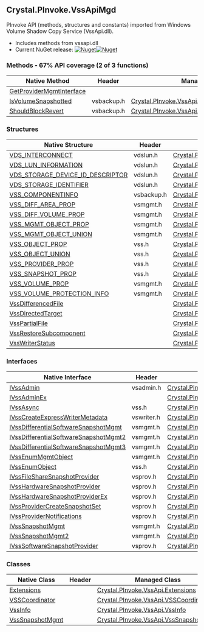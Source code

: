 ## Crystal.PInvoke.VssApiMgd  
PInvoke API (methods, structures and constants) imported from Windows Volume Shadow Copy Service (VssApi.dll).

- Includes methods from vssapi.dll  
- Current NuGet release: [![Nuget](https://img.shields.io/nuget/v/Crystal.PInvoke.VssApiMgd?logo=nuget&style=flat-square)![Nuget](https://img.shields.io/nuget/dt/Crystal.PInvoke.VssApiMgd?label=%20&style=flat-square)](https://www.nuget.org/packages/Crystal.PInvoke.VssApiMgd)  
### Methods - 67% API coverage (2 of 3 functions)  
Native Method | Header | Managed Method  
--- | --- | ---  
[GetProviderMgmtInterface](https://www.google.com/search?num=5&q=GetProviderMgmtInterface+site%3Adocs.microsoft.com) |  |   
[IsVolumeSnapshotted](https://www.google.com/search?num=5&q=IsVolumeSnapshottedInternal+site%3Adocs.microsoft.com) | vsbackup.h | [Crystal.PInvoke.VssApi.VssInfo.IsVolumeSnapshotted](https://github.com/dahall/Crystal/search?l=C%23&q=IsVolumeSnapshotted)  
[ShouldBlockRevert](https://www.google.com/search?num=5&q=ShouldBlockRevertInternal+site%3Adocs.microsoft.com) | vsbackup.h | [Crystal.PInvoke.VssApi.VssInfo.ShouldBlockRevert](https://github.com/dahall/Crystal/search?l=C%23&q=ShouldBlockRevert)  
### Structures  
Native Structure | Header | Managed Structure  
--- | --- | ---  
[VDS_INTERCONNECT](https://www.google.com/search?num=5&q=VDS_INTERCONNECT+site%3Adocs.microsoft.com) | vdslun.h | [Crystal.PInvoke.VssApi.VDS_INTERCONNECT](https://github.com/dahall/Crystal/search?l=C%23&q=VDS_INTERCONNECT)  
[VDS_LUN_INFORMATION](https://www.google.com/search?num=5&q=VDS_LUN_INFORMATION+site%3Adocs.microsoft.com) | vdslun.h | [Crystal.PInvoke.VssApi.VDS_LUN_INFORMATION](https://github.com/dahall/Crystal/search?l=C%23&q=VDS_LUN_INFORMATION)  
[VDS_STORAGE_DEVICE_ID_DESCRIPTOR](https://www.google.com/search?num=5&q=VDS_STORAGE_DEVICE_ID_DESCRIPTOR+site%3Adocs.microsoft.com) | vdslun.h | [Crystal.PInvoke.VssApi.VDS_STORAGE_DEVICE_ID_DESCRIPTOR](https://github.com/dahall/Crystal/search?l=C%23&q=VDS_STORAGE_DEVICE_ID_DESCRIPTOR)  
[VDS_STORAGE_IDENTIFIER](https://www.google.com/search?num=5&q=VDS_STORAGE_IDENTIFIER+site%3Adocs.microsoft.com) | vdslun.h | [Crystal.PInvoke.VssApi.VDS_STORAGE_IDENTIFIER](https://github.com/dahall/Crystal/search?l=C%23&q=VDS_STORAGE_IDENTIFIER)  
[VSS_COMPONENTINFO](https://www.google.com/search?num=5&q=VSS_COMPONENTINFO+site%3Adocs.microsoft.com) | vsbackup.h | [Crystal.PInvoke.VssApi.VSS_COMPONENTINFO](https://github.com/dahall/Crystal/search?l=C%23&q=VSS_COMPONENTINFO)  
[VSS_DIFF_AREA_PROP](https://www.google.com/search?num=5&q=VSS_DIFF_AREA_PROP+site%3Adocs.microsoft.com) | vsmgmt.h | [Crystal.PInvoke.VssApi.VSS_DIFF_AREA_PROP](https://github.com/dahall/Crystal/search?l=C%23&q=VSS_DIFF_AREA_PROP)  
[VSS_DIFF_VOLUME_PROP](https://www.google.com/search?num=5&q=VSS_DIFF_VOLUME_PROP+site%3Adocs.microsoft.com) | vsmgmt.h | [Crystal.PInvoke.VssApi.VSS_DIFF_VOLUME_PROP](https://github.com/dahall/Crystal/search?l=C%23&q=VSS_DIFF_VOLUME_PROP)  
[VSS_MGMT_OBJECT_PROP](https://www.google.com/search?num=5&q=VSS_MGMT_OBJECT_PROP+site%3Adocs.microsoft.com) | vsmgmt.h | [Crystal.PInvoke.VssApi.VSS_MGMT_OBJECT_PROP](https://github.com/dahall/Crystal/search?l=C%23&q=VSS_MGMT_OBJECT_PROP)  
[VSS_MGMT_OBJECT_UNION](https://www.google.com/search?num=5&q=VSS_MGMT_OBJECT_UNION+site%3Adocs.microsoft.com) | vsmgmt.h | [Crystal.PInvoke.VssApi.VSS_MGMT_OBJECT_UNION](https://github.com/dahall/Crystal/search?l=C%23&q=VSS_MGMT_OBJECT_UNION)  
[VSS_OBJECT_PROP](https://www.google.com/search?num=5&q=VSS_OBJECT_PROP+site%3Adocs.microsoft.com) | vss.h | [Crystal.PInvoke.VssApi.VSS_OBJECT_PROP](https://github.com/dahall/Crystal/search?l=C%23&q=VSS_OBJECT_PROP)  
[VSS_OBJECT_UNION](https://www.google.com/search?num=5&q=VSS_OBJECT_UNION+site%3Adocs.microsoft.com) | vss.h | [Crystal.PInvoke.VssApi.VSS_OBJECT_UNION](https://github.com/dahall/Crystal/search?l=C%23&q=VSS_OBJECT_UNION)  
[VSS_PROVIDER_PROP](https://www.google.com/search?num=5&q=VSS_PROVIDER_PROP+site%3Adocs.microsoft.com) | vss.h | [Crystal.PInvoke.VssApi.VSS_PROVIDER_PROP](https://github.com/dahall/Crystal/search?l=C%23&q=VSS_PROVIDER_PROP)  
[VSS_SNAPSHOT_PROP](https://www.google.com/search?num=5&q=VSS_SNAPSHOT_PROP+site%3Adocs.microsoft.com) | vss.h | [Crystal.PInvoke.VssApi.VSS_SNAPSHOT_PROP](https://github.com/dahall/Crystal/search?l=C%23&q=VSS_SNAPSHOT_PROP)  
[VSS_VOLUME_PROP](https://www.google.com/search?num=5&q=VSS_VOLUME_PROP+site%3Adocs.microsoft.com) | vsmgmt.h | [Crystal.PInvoke.VssApi.VSS_VOLUME_PROP](https://github.com/dahall/Crystal/search?l=C%23&q=VSS_VOLUME_PROP)  
[VSS_VOLUME_PROTECTION_INFO](https://www.google.com/search?num=5&q=VSS_VOLUME_PROTECTION_INFO+site%3Adocs.microsoft.com) | vsmgmt.h | [Crystal.PInvoke.VssApi.VSS_VOLUME_PROTECTION_INFO](https://github.com/dahall/Crystal/search?l=C%23&q=VSS_VOLUME_PROTECTION_INFO)  
[VssDifferencedFile](https://www.google.com/search?num=5&q=VssDifferencedFile+site%3Adocs.microsoft.com) |  | [Crystal.PInvoke.VssApi.VssDifferencedFile](https://github.com/dahall/Crystal/search?l=C%23&q=VssDifferencedFile)  
[VssDirectedTarget](https://www.google.com/search?num=5&q=VssDirectedTarget+site%3Adocs.microsoft.com) |  | [Crystal.PInvoke.VssApi.VssDirectedTarget](https://github.com/dahall/Crystal/search?l=C%23&q=VssDirectedTarget)  
[VssPartialFile](https://www.google.com/search?num=5&q=VssPartialFile+site%3Adocs.microsoft.com) |  | [Crystal.PInvoke.VssApi.VssPartialFile](https://github.com/dahall/Crystal/search?l=C%23&q=VssPartialFile)  
[VssRestoreSubcomponent](https://www.google.com/search?num=5&q=VssRestoreSubcomponent+site%3Adocs.microsoft.com) |  | [Crystal.PInvoke.VssApi.VssRestoreSubcomponent](https://github.com/dahall/Crystal/search?l=C%23&q=VssRestoreSubcomponent)  
[VssWriterStatus](https://www.google.com/search?num=5&q=VssWriterStatus+site%3Adocs.microsoft.com) |  | [Crystal.PInvoke.VssApi.VssWriterStatus](https://github.com/dahall/Crystal/search?l=C%23&q=VssWriterStatus)  
### Interfaces  
Native Interface | Header | Managed Interface  
--- | --- | ---  
[IVssAdmin](https://www.google.com/search?num=5&q=IVssAdmin+site%3Adocs.microsoft.com) | vsadmin.h | [Crystal.PInvoke.VssApi.IVssAdmin](https://github.com/dahall/Crystal/search?l=C%23&q=IVssAdmin)  
[IVssAdminEx](https://www.google.com/search?num=5&q=IVssAdminEx+site%3Adocs.microsoft.com) |  | [Crystal.PInvoke.VssApi.IVssAdminEx](https://github.com/dahall/Crystal/search?l=C%23&q=IVssAdminEx)  
[IVssAsync](https://www.google.com/search?num=5&q=IVssAsync+site%3Adocs.microsoft.com) | vss.h | [Crystal.PInvoke.VssApi.IVssAsync](https://github.com/dahall/Crystal/search?l=C%23&q=IVssAsync)  
[IVssCreateExpressWriterMetadata](https://www.google.com/search?num=5&q=IVssCreateExpressWriterMetadata+site%3Adocs.microsoft.com) | vswriter.h | [Crystal.PInvoke.VssApi.IVssCreateExpressWriterMetadata](https://github.com/dahall/Crystal/search?l=C%23&q=IVssCreateExpressWriterMetadata)  
[IVssDifferentialSoftwareSnapshotMgmt](https://www.google.com/search?num=5&q=IVssDifferentialSoftwareSnapshotMgmt+site%3Adocs.microsoft.com) | vsmgmt.h | [Crystal.PInvoke.VssApi.IVssDifferentialSoftwareSnapshotMgmt](https://github.com/dahall/Crystal/search?l=C%23&q=IVssDifferentialSoftwareSnapshotMgmt)  
[IVssDifferentialSoftwareSnapshotMgmt2](https://www.google.com/search?num=5&q=IVssDifferentialSoftwareSnapshotMgmt2+site%3Adocs.microsoft.com) | vsmgmt.h | [Crystal.PInvoke.VssApi.IVssDifferentialSoftwareSnapshotMgmt2](https://github.com/dahall/Crystal/search?l=C%23&q=IVssDifferentialSoftwareSnapshotMgmt2)  
[IVssDifferentialSoftwareSnapshotMgmt3](https://www.google.com/search?num=5&q=IVssDifferentialSoftwareSnapshotMgmt3+site%3Adocs.microsoft.com) | vsmgmt.h | [Crystal.PInvoke.VssApi.IVssDifferentialSoftwareSnapshotMgmt3](https://github.com/dahall/Crystal/search?l=C%23&q=IVssDifferentialSoftwareSnapshotMgmt3)  
[IVssEnumMgmtObject](https://www.google.com/search?num=5&q=IVssEnumMgmtObject+site%3Adocs.microsoft.com) | vsmgmt.h | [Crystal.PInvoke.VssApi.IVssEnumMgmtObject](https://github.com/dahall/Crystal/search?l=C%23&q=IVssEnumMgmtObject)  
[IVssEnumObject](https://www.google.com/search?num=5&q=IVssEnumObject+site%3Adocs.microsoft.com) | vss.h | [Crystal.PInvoke.VssApi.IVssEnumObject](https://github.com/dahall/Crystal/search?l=C%23&q=IVssEnumObject)  
[IVssFileShareSnapshotProvider](https://www.google.com/search?num=5&q=IVssFileShareSnapshotProvider+site%3Adocs.microsoft.com) | vsprov.h | [Crystal.PInvoke.VssApi.IVssFileShareSnapshotProvider](https://github.com/dahall/Crystal/search?l=C%23&q=IVssFileShareSnapshotProvider)  
[IVssHardwareSnapshotProvider](https://www.google.com/search?num=5&q=IVssHardwareSnapshotProvider+site%3Adocs.microsoft.com) | vsprov.h | [Crystal.PInvoke.VssApi.IVssHardwareSnapshotProvider](https://github.com/dahall/Crystal/search?l=C%23&q=IVssHardwareSnapshotProvider)  
[IVssHardwareSnapshotProviderEx](https://www.google.com/search?num=5&q=IVssHardwareSnapshotProviderEx+site%3Adocs.microsoft.com) | vsprov.h | [Crystal.PInvoke.VssApi.IVssHardwareSnapshotProviderEx](https://github.com/dahall/Crystal/search?l=C%23&q=IVssHardwareSnapshotProviderEx)  
[IVssProviderCreateSnapshotSet](https://www.google.com/search?num=5&q=IVssProviderCreateSnapshotSet+site%3Adocs.microsoft.com) | vsprov.h | [Crystal.PInvoke.VssApi.IVssProviderCreateSnapshotSet](https://github.com/dahall/Crystal/search?l=C%23&q=IVssProviderCreateSnapshotSet)  
[IVssProviderNotifications](https://www.google.com/search?num=5&q=IVssProviderNotifications+site%3Adocs.microsoft.com) | vsprov.h | [Crystal.PInvoke.VssApi.IVssProviderNotifications](https://github.com/dahall/Crystal/search?l=C%23&q=IVssProviderNotifications)  
[IVssSnapshotMgmt](https://www.google.com/search?num=5&q=IVssSnapshotMgmt+site%3Adocs.microsoft.com) | vsmgmt.h | [Crystal.PInvoke.VssApi.IVssSnapshotMgmt](https://github.com/dahall/Crystal/search?l=C%23&q=IVssSnapshotMgmt)  
[IVssSnapshotMgmt2](https://www.google.com/search?num=5&q=IVssSnapshotMgmt2+site%3Adocs.microsoft.com) | vsmgmt.h | [Crystal.PInvoke.VssApi.IVssSnapshotMgmt2](https://github.com/dahall/Crystal/search?l=C%23&q=IVssSnapshotMgmt2)  
[IVssSoftwareSnapshotProvider](https://www.google.com/search?num=5&q=IVssSoftwareSnapshotProvider+site%3Adocs.microsoft.com) | vsprov.h | [Crystal.PInvoke.VssApi.IVssSoftwareSnapshotProvider](https://github.com/dahall/Crystal/search?l=C%23&q=IVssSoftwareSnapshotProvider)  
### Classes  
Native Class | Header | Managed Class  
--- | --- | ---  
[Extensions](https://www.google.com/search?num=5&q=Extensions+site%3Adocs.microsoft.com) |  | [Crystal.PInvoke.VssApi.Extensions](https://github.com/dahall/Crystal/search?l=C%23&q=Extensions)  
[VSSCoordinator](https://www.google.com/search?num=5&q=VSSCoordinator+site%3Adocs.microsoft.com) |  | [Crystal.PInvoke.VssApi.VSSCoordinator](https://github.com/dahall/Crystal/search?l=C%23&q=VSSCoordinator)  
[VssInfo](https://www.google.com/search?num=5&q=VssInfo+site%3Adocs.microsoft.com) |  | [Crystal.PInvoke.VssApi.VssInfo](https://github.com/dahall/Crystal/search?l=C%23&q=VssInfo)  
[VssSnapshotMgmt](https://www.google.com/search?num=5&q=VssSnapshotMgmt+site%3Adocs.microsoft.com) |  | [Crystal.PInvoke.VssApi.VssSnapshotMgmt](https://github.com/dahall/Crystal/search?l=C%23&q=VssSnapshotMgmt)  
